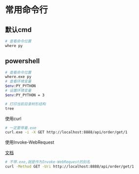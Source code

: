# 常用命令行

## 默认cmd

```sh
# 查看命令位置
where py
```

## powershell

```sh
# 查看命令位置
where.exe py
# 查看环境变量
$env:PY_PYTHON
# 设置环境变量
$env:PY_PYTHON = 3

# 打印当前目录树形结构
tree

```

使用curl

```sh
# 一定要带着.exe
curl.exe -i -X GET http://localhost:8888/api/order/get/1
```

使用Invoke-WebRequest

[文档](https://learn.microsoft.com/zh-cn/powershell/module/microsoft.powershell.utility/invoke-restmethod?view=powershell-7.3)

```sh
# 不带.exe,就是作为Invoke-WebRequest的别名
curl -Method GET -Uri http://localhost:8888/api/order/get/1
```